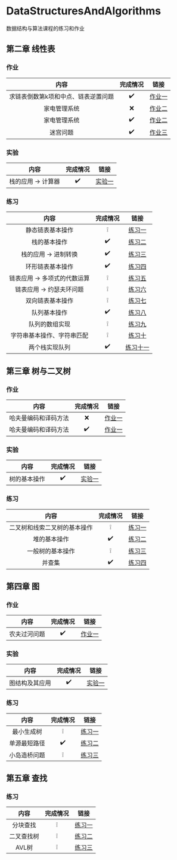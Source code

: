 # DataStructuresAndAlgorithms

数据结构与算法课程的练习和作业

## 第二章 线性表

### 作业

|内容|完成情况|链接|
|:-:|:-:|:-:|
|求链表倒数第k项和中点、链表逆置问题|:heavy_check_mark:|[作业一](./Chapter-2-LinearList/Homework/Chapter-2-LinearList-Homework-1)|
|家电管理系统|:x:|[作业二](./Chapter-2-LinearList/Homework/Chapter-2-LinearList-Homework-2)|
|家电管理系统|:heavy_check_mark:|[作业二](./Chapter-2-LinearList/Homework/Chapter-2-LinearList-Homework-2-CSharp)|
|迷宫问题|:heavy_check_mark:|[作业三](./Chapter-2-LinearList/Homework/Chapter-2-LinearList-Homework-3)|

### 实验

|内容|完成情况|链接|
|:-:|:-:|:-:|
|栈的应用 -> 计算器|:heavy_check_mark:|[实验一](./Chapter-2-LinearList/Experiment/Chapter-2-LinearList-Experiment-1)|

### 练习

|内容|完成情况|链接|
|:-:|:-:|:-:|
|静态链表基本操作|:grey_exclamation:|[练习一](./Chapter-2-LinearList/Practice/Chapter-2-LinearList-Practice-1)|
|栈的基本操作|:heavy_check_mark:|[练习二](./Chapter-2-LinearList/Practice/Chapter-2-LinearList-Practice-2)|
|栈的应用 -> 进制转换|:heavy_check_mark:|[练习三](./Chapter-2-LinearList/Practice/Chapter-2-LinearList-Practice-3)|
|环形链表基本操作|:heavy_check_mark:|[练习四](./Chapter-2-LinearList/Practice/Chapter-2-LinearList-Practice-4)|
|链表应用 -> 多项式的代数运算|:grey_exclamation:|[练习五](./Chapter-2-LinearList/Practice/Chapter-2-LinearList-Practice-5)|
|链表应用 -> 约瑟夫环问题|:grey_exclamation:|[练习六](./Chapter-2-LinearList/Practice/Chapter-2-LinearList-Practice-6)|
|双向链表基本操作|:grey_exclamation:|[练习七](./Chapter-2-LinearList/Practice/Chapter-2-LinearList-Practice-7)|
|队列基本操作|:heavy_check_mark:|[练习八](./Chapter-2-LinearList/Practice/Chapter-2-LinearList-Practice-8)|
|队列的数组实现|:grey_exclamation:|[练习九](./Chapter-2-LinearList/Practice/Chapter-2-LinearList-Practice-9)|
|字符串基本操作、字符串匹配|:grey_exclamation:|[练习十](./Chapter-2-LinearList/Practice/Chapter-2-LinearList-Practice-10)|
|两个栈实现队列|:heavy_check_mark:|[练习十一](./Chapter-2-LinearList/Practice/Chapter-2-LinearList-Practice-11)|

## 第三章 树与二叉树

### 作业

|内容|完成情况|链接|
|:-:|:-:|:-:|
|哈夫曼编码和译码方法|:x:|[作业一](./Chapter-3-Tree/Homework/Chapter-3-Tree-Homework-1)|
|哈夫曼编码和译码方法|:heavy_check_mark:|[作业一](./Chapter-3-Tree/Homework/Chapter-3-Tree-Homework-1-CSharp)|

### 实验

|内容|完成情况|链接|
|:-:|:-:|:-:|
|树的基本操作|:heavy_check_mark:|[实验一](./Chapter-3-Tree/Experiment/Chapter-3-Tree-Experiment-1)|

### 练习

|内容|完成情况|链接|
|:-:|:-:|:-:|
|二叉树和线索二叉树的基本操作|:grey_exclamation:|[练习一](./Chapter-3-Tree/Practice/Chapter-3-Tree-Practice-1)|
|堆的基本操作|:heavy_check_mark:|[练习二](./Chapter-3-Tree/Practice/Chapter-3-Tree-Practice-2)|
|一般树的基本操作|:grey_exclamation:|[练习三](./Chapter-3-Tree/Practice/Chapter-3-Tree-Practice-3)|
|并查集|:heavy_check_mark:|[练习四](./Chapter-3-Tree/Practice/Chapter-3-Tree-Practice-4)|

## 第四章 图

### 作业

|内容|完成情况|链接|
|:-:|:-:|:-:|
|农夫过河问题|:heavy_check_mark:|[作业一](./Chapter-4-Graph/Homework/Chapter-4-Graph-Homework-1)|

### 实验

|内容|完成情况|链接|
|:-:|:-:|:-:|
|图结构及其应用|:heavy_check_mark:|[实验一](./Chapter-4-Graph/Experiment/Chapter-4-Graph-Experiment-1-CSharp)|

### 练习

|内容|完成情况|链接|
|:-:|:-:|:-:|
|最小生成树|:grey_exclamation:|[练习一](./Chapter-4-Graph/Practice/Chapter-4-Graph-Practice-1)|
|单源最短路径|:heavy_check_mark:|[练习二](./Chapter-4-Graph/Practice/Chapter-4-Graph-Practice-2)|
|小岛造桥问题|:grey_exclamation:|[练习三](./Chapter-4-Graph/Practice/Chapter-4-Graph-Practice-3)|

## 第五章 查找

### 练习

|内容|完成情况|链接|
|:-:|:-:|:-:|
|分块查找|:grey_exclamation:|[练习一](./Chapter-5-Search/Practice/Chapter-5-Search-Practice-1)|
|二叉查找树|:grey_exclamation:|[练习二](./Chapter-5-Search/Practice/Chapter-5-Search-Practice-2)|
|AVL树|:grey_exclamation:|[练习三](./Chapter-5-Search/Practice/Chapter-5-Search-Practice-3)|
